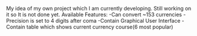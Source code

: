My idea of my own project which I am currently developing. Still working on it so It is not done yet.
Available Features:
-Can convert ~153 currencies
-Precision is set to 4 digits after coma
-Contain Graphical User Interface
-Contain table which shows current currency course(6 most popular)
